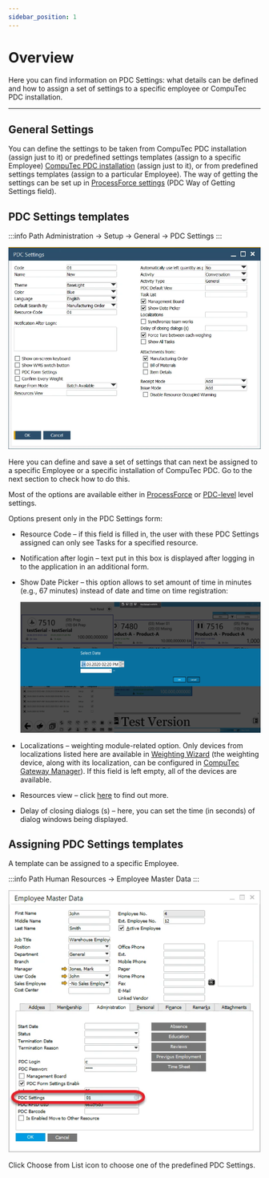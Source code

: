```yaml
---
sidebar_position: 1
---
```


# Overview

Here you can find information on PDC Settings: what details can be defined and how to assign a set of settings to a specific employee or CompuTec PDC installation.

---

## General Settings

You can define the settings to be taken from CompuTec PDC installation (assign just to it) or predefined settings templates (assign to a specific Employee) [CompuTec PDC installation](../overview.md) (assign just to it), or from predefined settings templates (assign to a particular Employee). The way of getting the settings can be set up in [ProcessForce settings](../overview.md#processforce-settings) (PDC Way of Getting Settings field).

## PDC Settings templates

:::info Path
    Administration → Setup → General → PDC Settings
:::

![PDC Settings](./media/pdc-settings/pdc-settings-general.webp)

Here you can define and save a set of settings that can next be assigned to a specific Employee or a specific installation of CompuTec PDC. Go to the next section to check how to do this.

Most of the options are available either in [ProcessForce](../overview.md#processforce-settings) or [PDC-level](../overview.md) level settings.

Options present only in the PDC Settings form:

- Resource Code – if this field is filled in, the user with these PDC Settings assigned can only see Tasks for a specified resource.
- Notification after login – text put in this box is displayed after logging in to the application in an additional form.
- Show Date Picker – this option allows to set amount of time in minutes (e.g., 67 minutes) instead of date and time on time registration:

  ![Show Date Picker](./media/pdc-settings/show-date-picker.webp)
- Localizations – weighting module-related option. Only devices from localizations listed here are available in [Weighting Wizard](../../weight-scales-integration/working-with-scales.md) (the weighting device, along with its localization, can be configured in [CompuTec Gateway Manager](../../weight-scales-integration/computec-gateway-manager.md)). If this field is left empty, all of the devices are available.
- Resources view – click [here](./resource-view.md) to find out more.
- Delay of closing dialogs (s) – here, you can set the time (in seconds) of dialog windows being displayed.

## Assigning PDC Settings templates

A template can be assigned to a specific Employee.

:::info Path
    Human Resources → Employee Master Data
:::

![Assign Settings](./media/pdc-settings/pdc-assigning-settings.webp)

Click Choose from List icon to choose one of the predefined PDC Settings.
